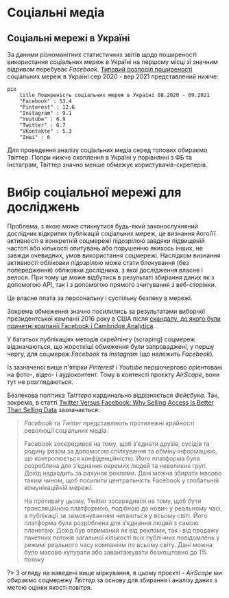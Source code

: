 # Соціальні медіа

## Соціальні мережі в Україні

За даними різноманітних статистичних звітів щодо поширеності використання соціальних мереж в Україні на першому місці зі значним відривом перебуває *Facebook*. [Типовий розподіл поширеності](https://gs.statcounter.com/social-media-stats/all/ukraine) соціальних мереж в Україні сер 2020 - вер 2021 представлений нижче:

```mermaid
pie
    title Поширеність соціальних мереж в Україні 08.2020 - 09.2021
    "Facebook" : 53.4
    "Pinterest" : 12.6
    "Instagram" : 9.1
    "Youtube" : 6.9
    "Twitter" : 6.7
    "VKontakte" : 5.3
    "Інші" : 6
```

Для проведення аналізу соціальних медіа серед топових обираємо Твіттер. Попри нижче охоплення в Україні у порівнянні з ФБ та Інстаграм, Твіттер значно менше обмежує користувачів-скреперів.

# Вибір соціальної мережі для досліджень

Проблема, з якою може стикнутися будь-який законослухняний дослідник відкритих публікацій соціальних мереж, це визнання його/її активності в конкретній соцмережі підозрілою завдяки підвищеній частоті або кількості опитувань або порушенню якихось інших, не завжди очевидних, умов використання соцмережі. Наслідком визнання активності обліковки підозрілою може стати блокування (без попередження) обліковки дослідника, з якої дослідження власне і велося. При тому це може відбутися в результаті збирання даних як з допомогою API, так і з допомогою прямого зчитування з веб-сторінки.

Це власне плата за персональну і суспільну безпеку в мережі.

Зокрема обмеження значно посилились за результатами виборчої президентської кампанії 2016 року в США після [скандалу, до якого були причетні компанії Facebook і Cambridge Analytica](https://uk.wikipedia.org/wiki/Витік_даних_Facebook_і_Cambridge_Analytica).

У багатьох публікаціях методів скрейпінгу (scraping) соцмереж відзначаються, що жорсткіші обмеження були запроваджені, у першу чергу, для соцмереж *Facebook* та *Instagram* (що належить *Facebook*).

Із зазначеної вище п'ятірки *Pinterest* і *Youtube* першочергово орієнтовані на фото-, відео- і аудіоконтент. Тому в контексті проєкту *AirScape*, вони тут не розглядаються.

Безпекова політика *Твіттера* кардинально відрізняється *Фейсбука*. Так, зокрема, в статті [Twitter Versus Facebook: Why Selling Access Is Better Than Selling Data](https://www.forbes.com/sites/kalevleetaru/2019/04/13/twitter-versus-facebook-why-selling-access-is-better-than-selling-data/) зазначається:

>  *Facebook* та *Twitter* представляють протилежні крайності революції соціальних медіа.
>
>  Facebook зосередився на тому, щоб з'єднати друзів, сусідів та родину разом за допомогою спілкування та обміну інформацією, що контролюється конфіденційністю. Його платформа була розроблена для з'єднання окремих людей та невеликих груп. Дохід надходить за рахунок реклами. Дані можна збирати масово таким чином, щоб посилити центральність Facebook у глобальній комунікаційній мережі.
>
>  На противагу цьому, Twitter зосередився на тому, щоб бути трансляційною платформою, подібною до новин у реальному часі, а публікації за замовчуванням читаються у всьому світі. Його платформа була розроблена для з'єднання людей з самою планетою. Дохід був отриманий як від реклами, так і від продажу пакетних потоків загальної кількості всіх публічних повідомлень у режимі реального часу компаніям по всьому світу. Дані можна було масово купувати або завантажувати безкоштовно до 1% потоку

?> З огляду на наведені вище міркування, в цьому проєкті - *AirScape* ми обираємо соцмережу *Твіттер* за основу для збирання і аналізу даних з метою оцінки якості повітря.